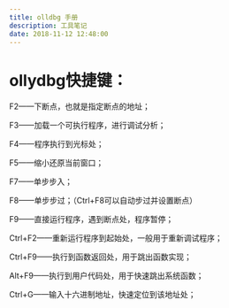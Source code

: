 ```yaml
---
title: olldbg 手册
description: 工具笔记
date: 2018-11-12 12:48:00
---
```


# ollydbg快捷键：

F2——下断点，也就是指定断点的地址；

F3——加载一个可执行程序，进行调试分析；

F4——程序执行到光标处；

F5——缩小还原当前窗口；

F7——单步步入；

F8——单步步过；（Ctrl+F8可以自动步过并设置断点）

F9——直接运行程序，遇到断点处，程序暂停；

Ctrl+F2——重新运行程序到起始处，一般用于重新调试程序；

Ctrl+F9——执行到函数返回处，用于跳出函数实现；

Alt+F9——执行到用户代码处，用于快速跳出系统函数；

Ctrl+G——输入十六进制地址，快速定位到该地址处；
